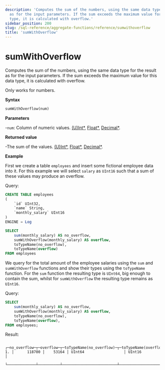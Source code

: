 ```yaml
---
description: 'Computes the sum of the numbers, using the same data type for the result
  as for the input parameters. If the sum exceeds the maximum value for this data
  type, it is calculated with overflow.'
sidebar_position: 200
slug: /sql-reference/aggregate-functions/reference/sumwithoverflow
title: 'sumWithOverflow'
---
```


# sumWithOverflow

Computes the sum of the numbers, using the same data type for the result as for the input parameters. If the sum exceeds the maximum value for this data type, it is calculated with overflow.

Only works for numbers.

**Syntax**

```sql
sumWithOverflow(num)
```

**Parameters**

-`num`: Column of numeric values. [(U)Int*](../../data-types/int-uint.md), [Float*](../../data-types/float.md), [Decimal*](../../data-types/decimal.md).

**Returned value**

-The sum of the values. [(U)Int*](../../data-types/int-uint.md), [Float*](../../data-types/float.md), [Decimal*](../../data-types/decimal.md).

**Example**

First we create a table `employees` and insert some fictional employee data into it. For this example we will select `salary` as `UInt16` such that a sum of these values may produce an overflow.

Query:

```sql
CREATE TABLE employees
(
    `id` UInt32,
    `name` String,
    `monthly_salary` UInt16
)
ENGINE = Log
```

```sql
SELECT
    sum(monthly_salary) AS no_overflow,
    sumWithOverflow(monthly_salary) AS overflow,
    toTypeName(no_overflow),
    toTypeName(overflow)
FROM employees
```

We query for the total amount of the employee salaries using the `sum` and `sumWithOverflow` functions and show their types using the `toTypeName` function.
For the `sum` function the resulting type is `UInt64`, big enough to contain the sum, whilst for `sumWithOverflow` the resulting type remains as `UInt16`.  

Query:

```sql
SELECT 
    sum(monthly_salary) AS no_overflow,
    sumWithOverflow(monthly_salary) AS overflow,
    toTypeName(no_overflow),
    toTypeName(overflow),    
FROM employees;
```

Result:

```response
   ┌─no_overflow─┬─overflow─┬─toTypeName(no_overflow)─┬─toTypeName(overflow)─┐
1. │      118700 │    53164 │ UInt64                  │ UInt16               │
   └─────────────┴──────────┴─────────────────────────┴──────────────────────┘
```
